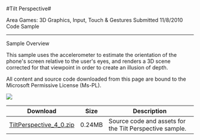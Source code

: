 #Tilt Perspective#

Area
Games: 3D Graphics, Input, Touch & Gestures
Submitted
11/8/2010
Code Sample

---

Sample Overview

This sample uses the accelerometer to estimate the orientation of the phone's screen relative to the user's eyes, and renders a 3D scene corrected for that viewpoint in order to create an illusion of depth.


All content and source code downloaded from this page are bound to the Microsoft Permissive License (Ms-PL).

![](https://github.com/simondarksidej/XNAGameStudio/blob/master/Images/tiltperspective.png)

Download | Size | Description
---|---|---|
[TiltPerspective_4_0.zip](https://github.com/simondarksidej/XNAGameStudio/blob/master/Samples/TiltPerspective_4_0.zip?raw=true) | 0.24MB | Source code and assets for the Tilt Perspective sample.